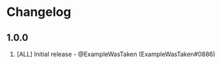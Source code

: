 # Changelog

<!-- ⚠⚠ Please follow the format provided ⚠⚠ -->
<!-- Always use "1." at the start instead of "2. " or "X. " as GitHub will auto renumber everything. -->
<!-- Use the following format below -->
<!--  1. [Changed Area] Title of changes - @github (<discord or Name>)  -->

## 1.0.0
1. [ALL] Initial release - @ExampleWasTaken (ExampleWasTaken#0886)
